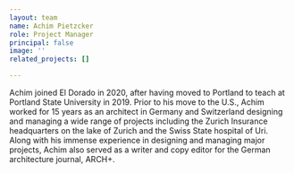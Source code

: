 ```yaml
---
layout: team
name: Achim Pietzcker
role: Project Manager
principal: false
image: ''
related_projects: []

---
```

Achim joined El Dorado in 2020, after having moved to Portland to teach at Portland State University in 2019. Prior to his move to the U.S., Achim worked for 15 years as an architect in Germany and Switzerland designing and managing a wide range of projects including the Zurich Insurance headquarters on the lake of Zurich and the Swiss State hospital of Uri. Along with his immense experience in designing and managing major projects, Achim also served as a writer and copy editor for the German architecture journal, ARCH+.